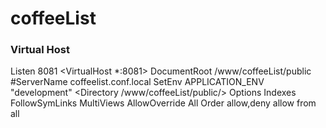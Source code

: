 # coffeeList

### Virtual Host

Listen 8081
<VirtualHost *:8081>
    DocumentRoot /www/coffeeList/public
    #ServerName coffeelist.conf.local
    SetEnv APPLICATION_ENV  "development"
    <Directory /www/coffeeList/public/>
        Options Indexes FollowSymLinks MultiViews
        AllowOverride All
        Order allow,deny
        allow from all
    </Directory>
</VirtualHost>
